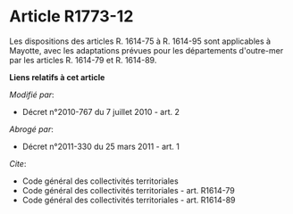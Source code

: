 # Article R1773-12

Les dispositions des articles R. 1614-75 à R. 1614-95 sont applicables à Mayotte, avec les adaptations prévues pour les
départements d'outre-mer par les articles R. 1614-79 et R. 1614-89.

**Liens relatifs à cet article**

_Modifié par_:

  - Décret n°2010-767 du 7 juillet 2010 - art. 2

_Abrogé par_:

  - Décret n°2011-330 du 25 mars 2011 - art. 1

_Cite_:

  - Code général des collectivités territoriales
  - Code général des collectivités territoriales - art. R1614-79
  - Code général des collectivités territoriales - art. R1614-89
